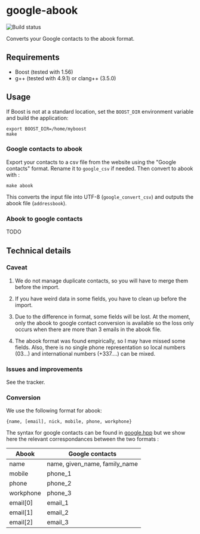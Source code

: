 google-abook
=============

![Build status](https://travis-ci.org/alexDarcy/google-abook.svg)

Converts your Google contacts to the abook format.

## Requirements

* Boost (tested with 1.56)
* g++ (tested with 4.9.1) or clang++ (3.5.0)

## Usage
If Boost is not at a standard location, set the `BOOST_DIR` environment variable and build the application:

    export BOOST_DIR=/home/myboost
    make

### Google contacts to abook
Export your contacts to a csv file from the website using the "Google contacts" format. Rename it to `google_csv` if needed. Then convert to abook with :

    make abook

This converts the input file into UTF-8 (`google_convert_csv`) and outputs the abook file (`addressbook`).

### Abook to google contacts

TODO

## Technical details
### Caveat
1. We do not manage duplicate contacts, so you will have to merge them before the import.

2. If you have weird data in some fields, you have to clean up before the
   import.

3. Due to the difference in format, some fields will be lost. At the moment, only
the abook to google contact conversion is available so the loss only occurs
when there are more than 3 emails in the abook file.

4. The abook format was found empirically, so I may have missed some fields. Also,
there is no single phone representation so local numbers (03...) and
international numbers (+337....) can be mixed.

### Issues and improvements
See the tracker.

### Conversion
We use the following format for abook:

    {name, [email], nick, mobile, phone, workphone}

The syntax for google contacts can be found in [google.hpp](google.hpp) but we show here the
relevant correspondances between the two formats :

| Abook     | Google contacts                |
------------|---------------------------------
| name      | name, given_name, family_name  |
| mobile    | phone_1                        |
| phone     | phone_2                        |
| workphone | phone_3                        |
| email[0]  | email_1                        |
| email[1]  | email_2                        |
| email[2]  | email_3                        |


